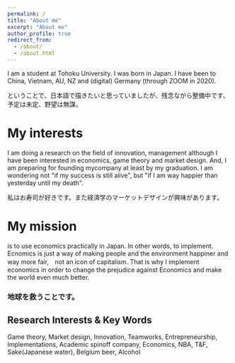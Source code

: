 ```yaml
---
permalink: /
title: "About me"
excerpt: "About me"
author_profile: true
redirect_from: 
  - /about/
  - /about.html
---
```


I am a student at Tohoku University. I was born in Japan. I have been to China, Vietnam, AU, NZ and (digital) Germany (through ZOOM in 2020).

ということで、日本語で描きたいと思っていましたが、残念ながら整備中です、予定は未定、野望は無謀。



My interests
======
I am doing a research on the field of innovation, management although I have been interested in economics, game theory and market design. And, I am preparing for founding mycompany at least by my graduation. I am wondering not "if my success is still alive", but "if I am way happier than yesterday until my death". 

私はお寿司が好きです。また経済学のマーケットデザインが興味があります。



My mission
======
is to use economics practically in Japan. In other words, to implement. Ecnomics is just a way of making people and the environment happiner and way more fair,　not an icon of capitalism. That is why I implement economics in order to change the prejudice against Economics and make the world even much better. 

### 地球を救うことです。

Research Interests & Key Words
------
Game theory, Market design, Innovation, Teamworks, Entrepreneurship, Implementations, Academic spinoff company, Economics, NBA, T&F, Sake(Japanese water), Belgium beer, Alcohol
